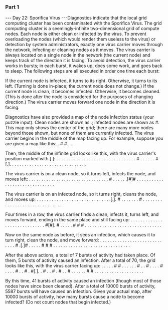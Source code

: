 ### Part 1

--- Day 22: Sporifica Virus ---Diagnostics indicate that the local grid computing cluster has been contaminated with the Sporifica Virus. The grid computing cluster is a seemingly-infinite two-dimensional grid of compute nodes.  Each node is either clean or infected by the virus.
To prevent overloading the nodes (which would render them useless to the virus) or detection by system administrators, exactly one virus carrier moves through the network, infecting or cleaning nodes as it moves. The virus carrier is always located on a single node in the network (the current node) and keeps track of the direction it is facing.
To avoid detection, the virus carrier works in bursts; in each burst, it wakes up, does some work, and goes back to sleep. The following steps are all executed in order one time each burst:

If the current node is infected, it turns to its right.  Otherwise, it turns to its left. (Turning is done in-place; the current node does not change.)
If the current node is clean, it becomes infected.  Otherwise, it becomes cleaned. (This is done after the node is considered for the purposes of changing direction.)
The virus carrier moves forward one node in the direction it is facing.

Diagnostics have also provided a map of the node infection status (your puzzle input).  Clean nodes are shown as .; infected nodes are shown as #.  This map only shows the center of the grid; there are many more nodes beyond those shown, but none of them are currently infected.
The virus carrier begins in the middle of the map facing up.
For example, suppose you are given a map like this:
..#
#..
...

Then, the middle of the infinite grid looks like this, with the virus carrier's position marked with [ ]:
. . . . . . . . .
. . . . . . . . .
. . . . . . . . .
. . . . . # . . .
. . . #[.]. . . .
. . . . . . . . .
. . . . . . . . .
. . . . . . . . .

The virus carrier is on a clean node, so it turns left, infects the node, and moves left:
. . . . . . . . .
. . . . . . . . .
. . . . . . . . .
. . . . . # . . .
. . .[#]# . . . .
. . . . . . . . .
. . . . . . . . .
. . . . . . . . .

The virus carrier is on an infected node, so it turns right, cleans the node, and moves up:
. . . . . . . . .
. . . . . . . . .
. . . . . . . . .
. . .[.]. # . . .
. . . . # . . . .
. . . . . . . . .
. . . . . . . . .
. . . . . . . . .

Four times in a row, the virus carrier finds a clean, infects it, turns left, and moves forward, ending in the same place and still facing up:
. . . . . . . . .
. . . . . . . . .
. . . . . . . . .
. . #[#]. # . . .
. . # # # . . . .
. . . . . . . . .
. . . . . . . . .
. . . . . . . . .

Now on the same node as before, it sees an infection, which causes it to turn right, clean the node, and move forward:
. . . . . . . . .
. . . . . . . . .
. . . . . . . . .
. . # .[.]# . . .
. . # # # . . . .
. . . . . . . . .
. . . . . . . . .
. . . . . . . . .

After the above actions, a total of 7 bursts of activity had taken place. Of them, 5 bursts of activity caused an infection.
After a total of 70, the grid looks like this, with the virus carrier facing up:
. . . . . # # . .
. . . . # . . # .
. . . # . . . . #
. . # . #[.]. . #
. . # . # . . # .
. . . . . # # . .
. . . . . . . . .
. . . . . . . . .

By this time, 41 bursts of activity caused an infection (though most of those nodes have since been cleaned).
After a total of 10000 bursts of activity, 5587 bursts will have caused an infection.
Given your actual map, after 10000 bursts of activity, how many bursts cause a node to become infected? (Do not count nodes that begin infected.)
